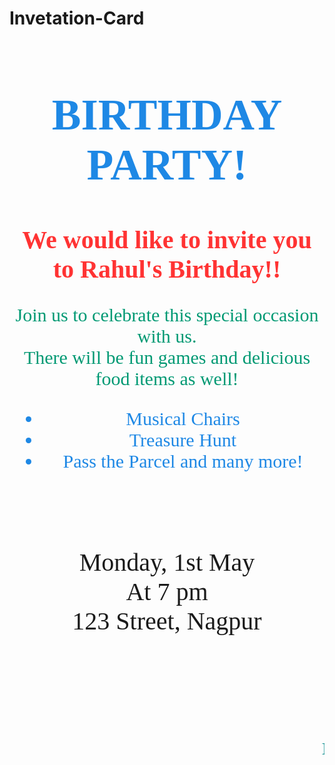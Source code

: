 # Invetation-Card
<!DOCTYPE html>
<html>
<title>Birthday Invitation</title>
<body background =
"https://media.istockphoto.com/id/1160720443/vector/abstract-simple-geometric-vector-seamles
s-pattern-with-gold-line-texture-on-white-background.jpg?s=612x612&w=0&k=20&c=_kgBISj1W
io4LTRdBFN3IttmunACCl1-T5VKdurvb68=">
<h1 style = "color: #1e88e5 ; font-family:verdana; font-size:70px" align = "center">BIRTHDAY
PARTY!</h1>
<h2 style = "color: #ff3333; font-family:verdana; font-size:40px" align = "center">We would like
to invite you to Rahul's Birthday!!</h2>
<p style = "color: #009973; font-family:verdana; font-size:30px" align = "center">Join us to
celebrate this special occasion with us.<br>
There will be fun games and delicious food items as well!
</p>
<ul align = "center" style = "color: #1e88e5; font-family:verdana; font-size:30px">
<li>Musical Chairs</li>
<li>Treasure Hunt</li>
<li>Pass the Parcel and many more!</li>
</ul>
<br><br><br>
<p style = "font-family:verdana; font-size:40px" align = "center">
Monday, 1st May<br>
At 7 pm<br>
123 Street, Nagpur
</p>
<br><br><br><br><br>
<marquee>
<h1 style = "color: DarkCyan; font-family:verdana">Happy Birthday Rahul!</h1>
</marquee>
</body>
</html>
